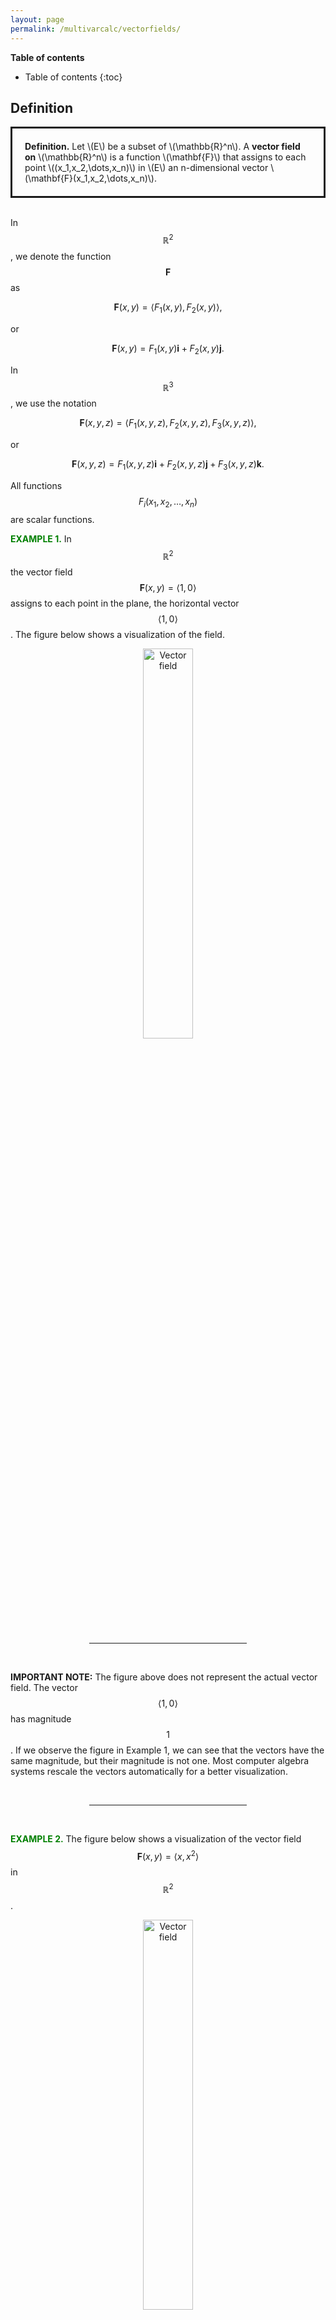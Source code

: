```yaml
---
layout: page
permalink: /multivarcalc/vectorfields/
---
```


**Table of contents**
* Table of contents
{:toc}

## Definition

<div style="border:3px solid;padding:20px">
  <b> Definition.</b> Let \(E\) be a subset of \(\mathbb{R}^n\). A <b>vector field on</b> \(\mathbb{R}^n\) is a function \(\mathbf{F}\) that assigns to each point \((x_1,x_2,\dots,x_n)\) in \(E\) an n-dimensional vector \(\mathbf{F}(x_1,x_2,\dots,x_n)\).
</div>
<br>

In $$\mathbb{R}^2$$, we denote the function $$\mathbf{F}$$ as 

$$\mathbf{F}(x,y) = \langle F_1(x,y),F_2(x,y) \rangle,$$

or

$$\mathbf{F}(x,y) = F_1(x,y)\mathbf{i} + F_2(x,y) \mathbf{j}.$$

In $$\mathbb{R}^3$$, we use the notation 

$$\mathbf{F}(x,y,z) = \langle F_1(x,y,z),F_2(x,y,z),F_3(x,y,z) \rangle,$$

or

$$\mathbf{F}(x,y,z) = F_1(x,y,z)\mathbf{i}+F_2(x,y,z)\mathbf{j}+F_3(x,y,z)\mathbf{k}.$$

All functions $$F_i(x_1,x_2,\dots,x_n)$$ are scalar functions.

<b><font color="green">EXAMPLE 1.</font></b> In $$\mathbb{R}^2$$ the vector field $$\mathbf{F}(x,y)=\langle 1,0\rangle$$ assigns to each point in the plane, the horizontal vector $$\langle 1,0\rangle$$.
The figure below shows a visualization of the field.

<center>
<img src="/multivarcalc/vectorfields/Images/vector_field_example1.png" alt="Vector field" width="40%" class="center">
</center>
<br>

<div align="center">
<hr style="width:50%">
</div>
<br>

**IMPORTANT NOTE:** The figure above does not represent the actual vector field. The vector $$\langle 1,0\rangle$$ has magnitude $$1$$. If we observe the figure in Example 1, we can see that the vectors have the same magnitude, but their magnitude is not one. Most computer algebra systems rescale the vectors automatically for a better visualization.

<br>
<div align="center">
<hr style="width:50%">
</div>
<br>

<b><font color="green">EXAMPLE 2.</font></b>
The figure below shows a visualization of the vector field $$\mathbf{F}(x,y)=\langle x, x^2\rangle$$ in $$\mathbb{R}^2$$.

<center>
<img src="/mathwithsagemath/multivarcalc/vectorfields/Images/vector_field_example2.png" alt="Vector field" width="40%" class="center">
</center>
<br>

<div align="center">
<hr style="width:50%">
</div>
<br>

## Basic Operations

### Curl

Suppose that $$\mathbf{F}(x,y,z) = F_1(x,y,z)\mathbf{i}+F_2(x,y,z)\mathbf{j}+F_3(x,y,z)\mathbf{k}$$ is a vector field in $$\mathbb{R}^3$$ and that the partial derivatives of $$F_1$$, $$F_2$$, and $$F_3$$ all exist. Then,  we define the curl of $$\mathbf{F}$$ as

$$
\text{curl } \mathbf{F} = \left(\frac{\partial F_{3}}{\partial y}-\frac{\partial F_{2}}{\partial z} \right)\mathbf{i}+\left(\frac{\partial F_{1}}{\partial z} - \frac{\partial F_{3}}{\partial x}\right)\mathbf{j}+\left(\frac{\partial F_{2}}{\partial x}-\frac{\partial F_{1}}{\partial y} \right)\mathbf{k}
$$

Another way to think of the curl is by using the "del" or nabla operator $$\nabla$$ as a vector

$$
\nabla = \mathbf{i}\frac{\partial}{\partial x} + \mathbf{j}\frac{\partial}{\partial y}+\mathbf{k}\frac{\partial}{\partial z}.
$$

Then we formally take the cross product of $$\nabla$$ and $$\mathbf{F}$$.

$$
\begin{align*}
\nabla \times \mathbf{F} =& 
\begin{vmatrix}
\mathbf{i} & \mathbf{j} & \mathbf{k} \\
\frac{\partial}{\partial x} & \frac{\partial}{\partial y}&\frac{\partial}{\partial z}\\
F_1 & F_2 & F_3
\end{vmatrix} \\
=& \left(\frac{\partial F_{3}}{\partial y}-\frac{\partial F_{2}}{\partial z} \right)\mathbf{i}+\left(\frac{\partial F_{1}}{\partial z} - \frac{\partial F_{3}}{\partial x}\right)\mathbf{j}+\left(\frac{\partial F_{2}}{\partial x}-\frac{\partial F_{1}}{\partial y} \right)\mathbf{k} \\
=& \text{curl } \mathbf{F}

\end{align*}
$$

Summarizing, we can think about the curl as

$$
\text{curl }\mathbf{F} = \nabla \times \mathbf{F}
$$

<b><font color="green">EXAMPLE 3.</font></b>
We will calculate the curl of the vector field $$\mathbf{F} = 2xy\mathbf{i} -2xz\mathbf{j} + xyz\mathbf{k}$$. We will use the cross product notation:

$$
\begin{align*}
\text{curl }\mathbf{F} = &\begin{vmatrix}
\mathbf{i} & \mathbf{j} & \mathbf{k} \\
\frac{\partial}{\partial x} & \frac{\partial}{\partial y} & \frac{\partial}{\partial z} \\
2xy & -2xz & xyz
\end{vmatrix} \\
=&  \left(xz + 2x \right)\mathbf{i} -
\left(yz - 0 \right)\mathbf{j} + \left(-2z - 2x\right)\mathbf{k} \\
=&  \left(xz + 2x \right)\mathbf{i} -
yz \,\mathbf{j} -2(x + z)\mathbf{k}
\end{align*}
$$


<div align="center">
<hr style="width:50%">
</div>
<br>

**IMPORTANT REMARK.** The curl of a vector field is a vector field.

### Divergence

If $$\displaystyle\mathbf{F} = \langle F_1(x,y,z),F_2(x,y,z), F_3(x,y,z)\rangle$$ is a vector field defined in $$\mathbf{R}^3$$, the divergence of the vector field is defined as 

$$
\text{div } \mathbf{F} = \frac{\partial F_1}{\partial x} + \frac{\partial F_2}{\partial y}+ \frac{\partial F_3}{\partial z}
$$

assuming that all partial derivatives $$\displaystyle \frac{\partial F_i}{\partial x_i}$$ exist for $$i=1,2,3$$.

If the vector field is in $$\mathbb{R}^2$$, then the divergence would be reduced to 

$$
\text{div } \mathbf{F} = \frac{\partial F_1}{\partial x} + \frac{\partial F_2}{\partial y}
$$

**IMPORTANT NOTE.** While the curl of t vector field is another vector field, the divergence of a vector field is a scalar field.

<b><font color="green">EXAMPLE 4.</font></b>
We will calculate the divergence of the vector fields

<ol type="a">
    <li>\(\mathbf{F} = x^2y^2\,\mathbf{i} + e^{xy}\,\mathbf{j}\), which is \[ \text{div }\mathbf{F} = 2xy^2 + xe^{xy}.\]</li>
    <li>\(\mathbf{F} = xyz\,\mathbf{i} + \cos(yz)\,\mathbf{j} + z^3\,\mathbf{k}\), which is 
    \[
        \text{div }\mathbf{F} = yz-z\sin(yz) + 3z^2.
    \]
    </li>
</ol>

<div align="center">
<hr style="width:50%">
</div>
<br>

Similarly to what we did with the curl, we can use the nabla operator to give a formal way to compute the divergence by taking the dot product of the nabla operator and the vector field:

$$
  \nabla \cdot \mathbf{F} = \frac{\partial F_1}{\partial x} + \frac{\partial F_2}{\partial y}+ \frac{\partial F_3}{\partial z} = \text{div }\mathbf{F}
$$

So

$$
\text{div }\mathbf{F} = \nabla \cdot \mathbf{F}
$$

## Basic Vector Fields in SageMath

To define a vector field in SageMath, we use a similar definition as for functions of two or more variables. In this case, we will use an array to store the functions.

For example, if we want to store the vector field 

$$
\mathbf{F} (x,y,z) = xy\,\mathbf{i} + yz\,\mathbf{j} + xyz \,\mathbf{k},
$$

in the variable F, we can use the following:

```python
F(x,y,z) = [ x*y , y*z , x*y*z ]
```

One can evaluate ```F``` by substituting `x`, `y`, and `z` by values.

To calculate the curl, we can just use
```python
F.curl()
```

which will produce the output
```python
(x, y, z) |--> (x*z - y, -y*z, -x)
```

We can compute the corresponding divergenve using
``` python
F.div()
```

which will return
```python
(x, y, z) |--> x*y + y + z
```